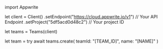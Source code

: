 import Appwrite

let client = Client()
    .setEndpoint("https://cloud.appwrite.io/v1") // Your API Endpoint
    .setProject("5df5acd0d48c2") // Your project ID

let teams = Teams(client)

let team = try await teams.create(
    teamId: &quot;[TEAM_ID]&quot;,
    name: &quot;[NAME]&quot;
)

